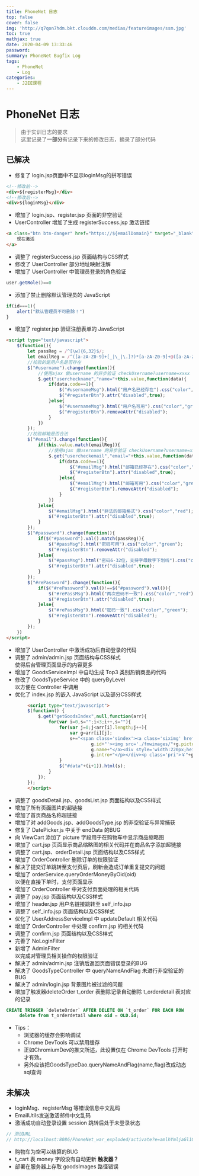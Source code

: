 ```yaml
---
title: PhoneNet 日志
top: false
cover: false
img: 'http://q7qon7hdm.bkt.clouddn.com/medias/featureimages/ssm.jpg'
toc: true
mathjax: true
date: 2020-04-09 13:33:46
password:
summary: PhoneNet Bugfix Log
tags:
    - PhoneNet
    - Log
categories:
    - J2EE课程
---
```


# PhoneNet 日志

> 由于实训日志的要求  
	这里记录了**一部分**有记录下来的修改日志，摘录了部分代码

## 已解决

- 修复了 login.jsp页面中不显示loginMsg的拼写错误
```html
<!--修改前-->
<div>${registerMsg}</div>
<!--修改后-->
<div>${loginMsg}</div>
```
- 增加了 login.jsp、register.jsp 页面的非空验证
- UserController 增加了生成 registerSuccess.jsp 激活链接
```html
<a class="btn btn-danger" href="https://${emailDomain}" target="_blank">
	现在激活
</a>
```
- 调整了 registerSuccess.jsp 页面结构与CSS样式
- 修改了 UserController 部分地址映射注解
- 增加了 UserController 中管理员登录的角色验证
```java
user.getRole()==0
```
- 添加了禁止删除默认管理员的 JavaScript
```javascript
if(id===1){
	alert("默认管理员不可删除！")
}
```
- 增加了 register.jsp 验证注册表单的 JavaScript
```html
<script type="text/javascript">
	$(function(){
		let passReg = /^[\w]{6,32}$/;
		let emailReg = /^([a-zA-Z0-9]+[_|\_|\.]?)*[a-zA-Z0-9]+@([a-zA-Z0-9]+[_|\_|\.]?)*[a-zA-Z0-9]+\.[a-zA-Z]{2,3}$/;
		//校验的是用户名是否存在
		$("#username").change(function(){
			//使用ajax 做username 的异步验证 checkUsername?username=xxxx
			$.get("usercheckname","name="+this.value,function(data){
				if(data.code==1){
					$("#usernameMsg").html("用户名已经存在").css("color","red");
					$("#registerBtn").attr("disabled",true);
				}else{
					$("#usernameMsg").html("用户名可用").css("color","green");
					$("#registerBtn").removeAttr("disabled");
				}
			})
		});
		//校验邮箱是否合法
		$("#email").change(function(){
			if(this.value.match(emailReg)){
				//使用ajax 做username 的异步验证 checkUsername?username=xxxx
				$.get("usercheckemail","email="+this.value,function(data){
					if(data.code==1){
						$("#emailMsg").html("邮箱已经存在").css("color","red");
						$("#registerBtn").attr("disabled",true);
					}else{
						$("#emailMsg").html("邮箱可用").css("color","green");
						$("#registerBtn").removeAttr("disabled");
					}
				})
			}else{
				$("#emailMsg").html("非法的邮箱格式").css("color","red");
				$("#registerBtn").attr("disabled",true);
			}
		});
		$("#password").change(function(){
			if($("#password").val().match(passReg)){
				$("#passMsg").html("密码可用").css("color","green");
				$("#registerBtn").removeAttr("disabled");
			}else{
				$("#passMsg").html("密码6-32位，支持字母数字下划线").css("color","red");
				$("#registerBtn").attr("disabled",true);
			}
		});
		$("#rePassword").change(function(){
			if($("#rePassword").val()!==$("#password").val()){
				$("#rePassMsg").html("两次密码不一致").css("color","red");
				$("#registerBtn").attr("disabled",true);
			}else{
				$("#rePassMsg").html("密码一致").css("color","green");
				$("#registerBtn").removeAttr("disabled");
			}
		});
	})
</script>
```
- 增加了 UserController 中激活成功后自动登录的代码
- 调整了 admin/admin.jsp 页面结构与CSS样式  
	使得后台管理页面显示的内容更多
- 增加了 GoodsServiceImpl 中自动生成 Top3 类别热销商品的代码
- 修改了 GoodsTypeService 中的 queryByLevel   
	以方便在 Controller 中调用
- 优化了 index.jsp 的嵌入 JavaScript 以及部分CSS样式
```html
		<script type="text/javascript">
		$(function() {
			$.get("getGoodsIndex",null,function(arr){
				for(var i=0,s="";i<3;i++,s=""){
					for(var j=0;j<arr[i].length;j++){
						var g=arr[i][j];
						s+="<span class='sindex'><a class='siximg' href='${pageContext.request.contextPath}/getGoodsById?id="+
								g.id+"'><img src='./fmwimages/"+g.picture+"' width='234px' height='234px' /></a><a class='na'>"+
								g.name+"</a><div style='width:220px;height:60px;overflow:hidden;'><p class='chip'>" +
								g.intro+"</p></div><p class='pri'>￥"+g.price+"元</p></span>";
					}
					$("#data"+(i+1)).html(s);
				}
			});
		});
		</script>
```
- 调整了 goodsDetail.jsp、goodsList.jsp 页面结构以及CSS样式  
- 增加了所有页面图片的超链接
- 增加了首页商品名称超链接
- 增加了对 addGoods.jsp、addGoodsType.jsp 的非空验证与异常捕获
- 修复了 DatePicker.js 中关于 endData 的BUG
- 向 ViewCart 添加了 picture 字段用于在购物车中显示商品缩略图
- 增加了 cart.jsp 页面显示商品缩略图的相关代码并在商品名字添加超链接
- 调整了 cart.jsp、orderDetail.jsp 页面结构以及CSS样式 
- 增加了 OrderController 删除订单的权限验证
- 解决了提交订单跳转至支付页后，刷新会造成订单重复提交的问题
- 增加了 orderService.queryOrderMoneyByOid(oid)   
	以便在直接下单时，支付页面显示
- 增加了 OrderController 中对支付页面处理的相关代码
- 调整了 pay.jsp 页面结构以及CSS样式
- 增加了 header.jsp 用户名链接跳转至 self_info.jsp
- 调整了 self_info.jsp 页面结构以及CSS样式
- 优化了 UserAddressServiceImpl 中 updateDefault 相关代码
- 增加了 OrderController 中处理 confirm.jsp 的相关代码
- 调整了 confirm.jsp 页面结构以及CSS样式
- 完善了 NoLoginFilter
- 新增了 AdminFilter   
	以完成对管理员相关操作的权限验证
- 解决了 admin/admin.jsp 注销后返回页面错误登录的BUG
- 解决了 GoodsTypeController 中 queryNameAndFlag 未进行非空验证的BUG  
- 解决了 admin/login.jsp 背景图片被过滤的问题
- 增加了触发器deleteOrder
	t_order 表删除记录自动删除 t_orderdetail 表对应的记录
```sql
CREATE TRIGGER `deleteOrder` AFTER DELETE ON `t_order` FOR EACH ROW
	 delete from t_orderdetail where oid = OLD.id;
```

- Tips：
	- 浏览器的缓存会影响调试
    - Chrome DevTools 可以禁用缓存
    - 正如ChromiumDev的推文所述，此设置仅在 Chrome DevTools 打开时才有效。
	- 另外应该把GoodsTypeDao.queryNameAndFlag(name,flag)改成动态sql查询

## 未解决

- loginMsg、registerMsg 等错误信息中文乱码
- EmailUtils发送激活邮件中文乱码
- 激活成功自动登录设置 session 跳转后处于未登录状态
```java
// 测试URL
// http://localhost:8086/PhoneNet_war_exploded/activate?e=amlhYmljaGl1QGdtYWlsLmNvbQ==&c=MjAyMDA0MDcwMTA4NDMwNTkzYzE=
```
- 购物车为空可以结算的BUG
- t_cart 表 money 字段没有自动更新 **触发器？**
- 部署在服务器上存取 goodsImages 路径错误
